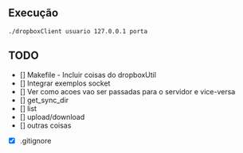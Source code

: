## Execução
```./dropboxClient usuario 127.0.0.1 porta```

## TODO
-  [] Makefile - Incluir coisas do dropboxUtil
-  [] Integrar exemplos socket
-  [] Ver como acoes vao ser passadas para o servidor e vice-versa
-  [] get_sync_dir
-  [] list
-  [] upload/download
-  [] outras coisas
-  [x] .gitignore
